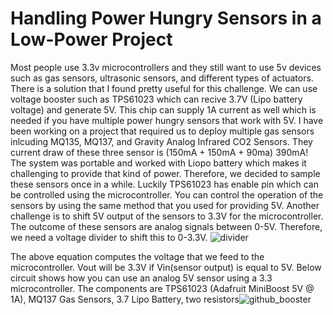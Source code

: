 # Handling Power Hungry Sensors in a Low-Power Project
Most people use 3.3v microcontrollers and they still want to use 5v devices such as gas sensors, ultrasonic sensors, and different types of actuators. There is a solution that I found pretty useful for this challenge. We can use voltage booster such as TPS61023 which can recive 3.7V (Lipo battery voltage) and generate 5V. This chip can supply 1A current as well which is needed if you have multiple power hungry sensors that work with 5V. I have been working on a project that required us to deploy multiple gas sensors inlcuding MQ135, MQ137, and Gravity Analog Infrared CO2 Sensors. They current draw of these three sensor is (150mA + 150mA + 90ma) 390mA! The system  was portable and worked with Liopo battery which makes it challenging to provide that kind of power. Therefore, we decided to sample these sensors once in a while. Luckily TPS61023 has enable pin which can be controlled using the microcontroller. You can control the operation of the sensors by using the same method that you used for providing 5V.
Another challenge is to shift 5V output of the sensors to 3.3V for the microcontroller. The outcome of these sensors are analog signals between 0-5V. Therefore, we need a voltage divider to shift this to 0-3.3V. ![divider](https://user-images.githubusercontent.com/45086751/125549324-af4874bc-f112-4087-8662-1e00387495b4.JPG)


The above equation computes the voltage that we feed to the microcontroller. Vout will be 3.3V if Vin(sensor output) is equal to 5V. Below circuit shows how you can use an analog 5V sensor using a 3.3 microcontroller. The components are TPS61023 (Adafruit MiniBoost 5V @ 1A), MQ137 Gas Sensors, 3.7 Lipo Battery, two resistors![github_booster](https://user-images.githubusercontent.com/45086751/125549670-8db69450-4d72-49ce-8af5-1b41910b84af.jpg)



